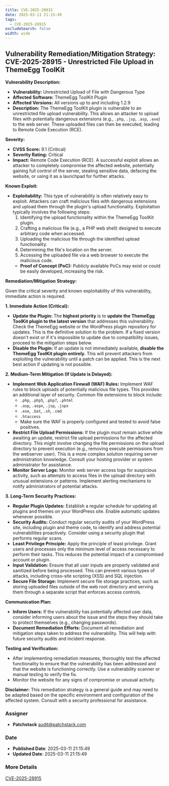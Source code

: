 ```yaml
---
title: CVE-2025-28915
date: 2025-03-11 21:15:49
tags:
  - CVE-2025-28915
excludeSearch: false
width: wide
---
```


## Vulnerability Remediation/Mitigation Strategy: CVE-2025-28915 - Unrestricted File Upload in ThemeEgg ToolKit

**Vulnerability Description:**

*   **Vulnerability:** Unrestricted Upload of File with Dangerous Type
*   **Affected Software:** ThemeEgg ToolKit Plugin
*   **Affected Versions:** All versions up to and including 1.2.9
*   **Description:**  The ThemeEgg ToolKit plugin is vulnerable to an unrestricted file upload vulnerability. This allows an attacker to upload files with potentially dangerous extensions (e.g., `.php`, `.jsp`, `.asp`, `.exe`) to the web server.  These uploaded files can then be executed, leading to Remote Code Execution (RCE).

**Severity:**

*   **CVSS Score:** 9.1 (Critical)
*   **Severity Rating:** Critical
*   **Impact:**  Remote Code Execution (RCE).  A successful exploit allows an attacker to completely compromise the affected website, potentially gaining full control of the server, stealing sensitive data, defacing the website, or using it as a launchpad for further attacks.

**Known Exploit:**

*   **Exploitability:**  This type of vulnerability is often relatively easy to exploit.  Attackers can craft malicious files with dangerous extensions and upload them through the plugin's upload functionality.  Exploitation typically involves the following steps:
    1.  Identifying the upload functionality within the ThemeEgg ToolKit plugin.
    2.  Crafting a malicious file (e.g., a PHP web shell) designed to execute arbitrary code when accessed.
    3.  Uploading the malicious file through the identified upload functionality.
    4.  Determining the file's location on the server.
    5.  Accessing the uploaded file via a web browser to execute the malicious code.
    *   **Proof of Concept (PoC):** Publicly available PoCs may exist or could be easily developed, increasing the risk.

**Remediation/Mitigation Strategy:**

Given the critical severity and known exploitability of this vulnerability, immediate action is required.

**1. Immediate Action (Critical):**

*   **Update the Plugin:**  The **highest priority** is to **update the ThemeEgg ToolKit plugin to the latest version** that addresses this vulnerability.  Check the ThemeEgg website or the WordPress plugin repository for updates.  This is the definitive solution to the problem.  If a fixed version doesn't exist or if it's impossible to update due to compatibility issues, proceed to the mitigation steps below.
*   **Disable the Plugin:** If an update is not immediately available, **disable the ThemeEgg ToolKit plugin entirely.** This will prevent attackers from exploiting the vulnerability until a patch can be applied. This is the next best action if updating is not possible.

**2. Medium-Term Mitigation (If Update is Delayed):**

*   **Implement Web Application Firewall (WAF) Rules:** Implement WAF rules to block uploads of potentially malicious file types. This provides an additional layer of security. Common file extensions to block include:
    *   `.php`, `.php5`, `.php7`, `.phtml`
    *   `.asp`, `.aspx`, `.jsp`, `.jspx`
    *   `.exe`, `.bat`, `.sh`, `.cmd`
    *   `.htaccess`
    * Make sure the WAF is properly configured and tested to avoid false positives.
*   **Restrict File Upload Permissions:** If the plugin *must* remain active while awaiting an update, restrict file upload permissions for the affected directory. This might involve changing the file permissions on the upload directory to prevent execution (e.g., removing execute permissions from the webserver user).  This is a more complex solution requiring server administration knowledge.  Consult your hosting provider or system administrator for assistance.
*   **Monitor Server Logs:**  Monitor web server access logs for suspicious activity, such as attempts to access files in the upload directory with unusual extensions or patterns. Implement alerting mechanisms to notify administrators of potential attacks.

**3. Long-Term Security Practices:**

*   **Regular Plugin Updates:**  Establish a regular schedule for updating all plugins and themes on your WordPress site. Enable automatic updates whenever possible.
*   **Security Audits:**  Conduct regular security audits of your WordPress site, including plugin and theme code, to identify and address potential vulnerabilities proactively.  Consider using a security plugin that performs regular scans.
*   **Least Privilege Principle:**  Apply the principle of least privilege.  Grant users and processes only the minimum level of access necessary to perform their tasks.  This reduces the potential impact of a compromised account or plugin.
*   **Input Validation:** Ensure that all user inputs are properly validated and sanitized before being processed. This can prevent various types of attacks, including cross-site scripting (XSS) and SQL injection.
*   **Secure File Storage:**  Implement secure file storage practices, such as storing uploaded files outside of the web root directory and serving them through a separate script that enforces access controls.

**Communication Plan:**

*   **Inform Users:** If the vulnerability has potentially affected user data, consider informing users about the issue and the steps they should take to protect themselves (e.g., changing passwords).
*   **Document Remediation Efforts:** Document all remediation and mitigation steps taken to address the vulnerability. This will help with future security audits and incident response.

**Testing and Verification:**

*   After implementing remediation measures, thoroughly test the affected functionality to ensure that the vulnerability has been addressed and that the website is functioning correctly.  Use a vulnerability scanner or manual testing to verify the fix.
*   Monitor the website for any signs of compromise or unusual activity.

**Disclaimer:** This remediation strategy is a general guide and may need to be adapted based on the specific environment and configuration of the affected system. Consult with a security professional for assistance.

### Assigner
- **Patchstack** <audit@patchstack.com>

### Date
- **Published Date**: 2025-03-11 21:15:49
- **Updated Date**: 2025-03-11 21:15:49

### More Details
[CVE-2025-28915](https://www.cvedetails.com/cve/CVE-2025-28915)